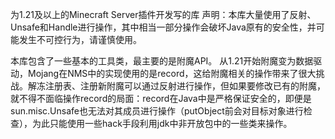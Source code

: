 为1.21及以上的Minecraft Server插件开发写的库
声明：本库大量使用了反射、Unsafe和Handle进行操作，其中相当一部分操作会破坏Java原有的安全性，并可能发生不可控行为，请谨慎使用。

本库包含了一些基本的工具类，最主要的是附魔API。
从1.21开始附魔变为数据驱动，Mojang在NMS中的实现使用的是record，这给附魔相关的操作带来了很大挑战。解冻注册表、注册新附魔可以通过反射进行操作，但如果要修改已有的附魔，就不得不面临操作record的局面：record在Java中是严格保证安全的，即便是sun.misc.Unsafe也无法对其成员进行操作（putObject前会对目标对象进行检查），为此只能使用一些hack手段利用jdk中非开放包中的一些类来操作。
